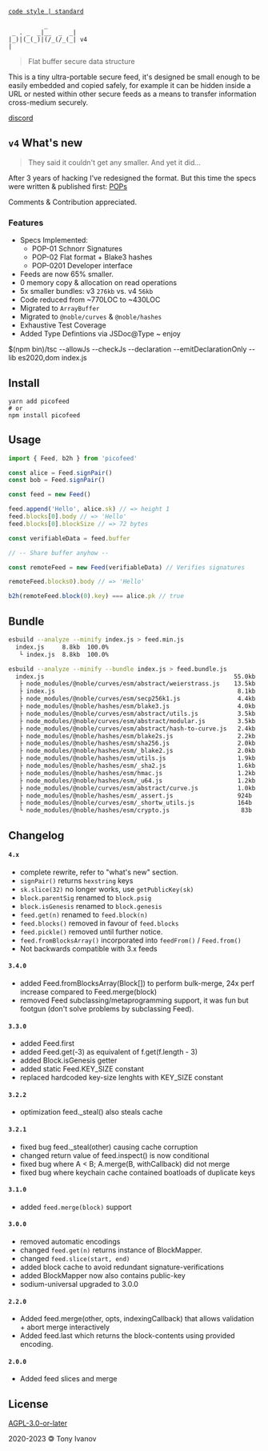 [`code style | standard`](https://standardjs.com/)
```
          _
 _ . _  _|__  _  _|
|_)|(_(_)|(/_(/_(_| v4
|
```

> Flat buffer secure data structure

This is a tiny ultra-portable secure feed, it's designed be small enough to be easily
embedded and copied safely, for example it can be hidden inside a URL or nested within other
secure feeds as a means to transfer information cross-medium securely.

[discord](https://discord.gg/8RMRUPZ9RS)

## `v4` What's new

> They said it couldn't get any smaller.
> And yet it did...

After 3 years of hacking I've redesigned the format.
But this time the specs were written &amp; published first: [POPs](https://github.com/decentlabs-north/pops)

Comments &amp; Contribution appreciated.

### Features

- Specs Implemented:
  - POP-01 Schnorr Signatures
  - POP-02 Flat format + Blake3 hashes
  - POP-0201 Developer interface
- Feeds are now 65% smaller.
- 0 memory copy &amp; allocation on read operations
- 5x smaller bundles: v3 `276kb` vs. v4 `56kb`
- Code reduced from ~770LOC to ~430LOC
- Migrated to `ArrayBuffer`
- Migrated to `@noble/curves` &amp; `@noble/hashes`
- Exhaustive Test Coverage
- Added Type Defintions via JSDoc@Type ~ enjoy

$(npm bin)/tsc --allowJs --checkJs --declaration --emitDeclarationOnly --lib es2020,dom index.js

## <a name="install"></a> Install

```
yarn add picofeed
# or
npm install picofeed
```

## <a name="usage"></a> Usage

```js
import { Feed, b2h } from 'picofeed'

const alice = Feed.signPair()
const bob = Feed.signPair()

const feed = new Feed()

feed.append('Hello', alice.sk) // => height 1
feed.blocks[0].body // => 'Hello'
feed.blocks[0].blockSize // => 72 bytes

const verifiableData = feed.buffer

// -- Share buffer anyhow --

const remoteFeed = new Feed(verifiableData) // Verifies signatures

remoteFeed.blocks0).body // => 'Hello'

b2h(remoteFeed.block(0).key) === alice.pk // true
```

## Bundle

```bash
esbuild --analyze --minify index.js > feed.min.js
  index.js     8.8kb  100.0%
   └ index.js  8.8kb  100.0%

esbuild --analyze --minify --bundle index.js > feed.bundle.js
  index.js                                                     55.0kb  100.0%
   ├ node_modules/@noble/curves/esm/abstract/weierstrass.js    13.5kb   24.6%
   ├ index.js                                                   8.1kb   14.7%
   ├ node_modules/@noble/curves/esm/secp256k1.js                4.4kb    7.9%
   ├ node_modules/@noble/hashes/esm/blake3.js                   4.0kb    7.3%
   ├ node_modules/@noble/curves/esm/abstract/utils.js           3.5kb    6.4%
   ├ node_modules/@noble/curves/esm/abstract/modular.js         3.5kb    6.3%
   ├ node_modules/@noble/curves/esm/abstract/hash-to-curve.js   2.4kb    4.3%
   ├ node_modules/@noble/hashes/esm/blake2s.js                  2.2kb    4.1%
   ├ node_modules/@noble/hashes/esm/sha256.js                   2.0kb    3.7%
   ├ node_modules/@noble/hashes/esm/_blake2.js                  2.0kb    3.7%
   ├ node_modules/@noble/hashes/esm/utils.js                    1.9kb    3.5%
   ├ node_modules/@noble/hashes/esm/_sha2.js                    1.6kb    2.9%
   ├ node_modules/@noble/hashes/esm/hmac.js                     1.2kb    2.2%
   ├ node_modules/@noble/hashes/esm/_u64.js                     1.2kb    2.1%
   ├ node_modules/@noble/curves/esm/abstract/curve.js           1.0kb    1.9%
   ├ node_modules/@noble/hashes/esm/_assert.js                  924b     1.6%
   ├ node_modules/@noble/curves/esm/_shortw_utils.js            164b     0.3%
   └ node_modules/@noble/hashes/esm/crypto.js                    83b     0.1%
```

## Changelog
#### `4.x`
- complete rewrite, refer to "what's new" section.
- `signPair()` returns `hexstring` keys
- `sk.slice(32)` no longer works, use `getPublicKey(sk)`
- `block.parentSig` renamed to `block.psig`
- `block.isGenesis` renamed to `block.genesis`
- `feed.get(n)` renamed to `feed.block(n)`
- `feed.blocks()` removed in favour of `feed.blocks`
- `feed.pickle()` removed until further notice.
- `feed.fromBlocksArray()` incorporated into `feedFrom()` / `Feed.from()`
- Not backwards compatible with 3.x feeds

#### `3.4.0`
- added Feed.fromBlocksArray(Block[]) to perform bulk-merge, 24x perf increase compared to Feed.merge(block)
- removed Feed subclassing/metaprogramming support, it was fun but footgun (don't solve problems by subclassing Feed).

#### `3.3.0`
- added Feed.first
- added Feed.get(-3) as equivalent of f.get(f.length - 3)
- added Block.isGenesis getter
- added static Feed.KEY_SIZE constant
- replaced hardcoded key-size lenghts with KEY_SIZE constant

#### `3.2.2`
- optimization feed._steal() also steals cache

#### `3.2.1`
- fixed bug feed._steal(other) causing cache corruption
- changed return value of feed.inspect() is now conditional
- fixed bug where A < B; A.merge(B, withCallback) did not merge
- fixed bug where keychain cache contained boatloads of duplicate keys

#### `3.1.0`
- added `feed.merge(block)` support

#### `3.0.0`
- removed automatic encodings
- changed `feed.get(n)` returns instance of BlockMapper.
- changed `feed.slice(start, end)`
- added block cache to avoid redundant signature-verifications
- added BlockMapper now also contains public-key
- sodium-universal upgraded to 3.0.0

#### `2.2.0`
- Added feed.merge(other, opts, indexingCallback) that allows validation + abort merge interactively
- Added feed.last which returns the block-contents using provided encoding.
#### `2.0.0`
-  Added feed slices and merge
## License

[AGPL-3.0-or-later](./LICENSE)

2020-2023 &#x1f12f; Tony Ivanov
